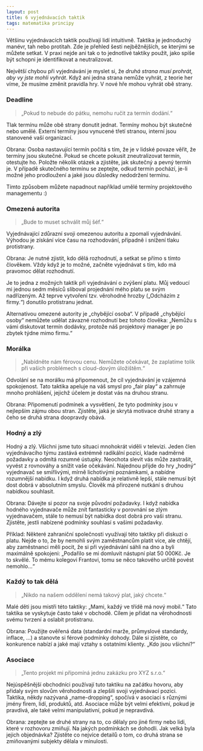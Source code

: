 ```yaml
---
layout: post
title: 6 vyjednávacích taktik
tags: matematika principy
---
```


Většinu vyjednávacích taktik používají lidí intuitivně.
Taktika je jednoduchý manévr, tah nebo protitah.
Zde je přehled šesti nejběžnějších, se kterými se můžete setkat.
V praxi nejde ani tak o to jednotlivé taktiky použít,
jako spíše být schopni je identifikovat a neutralizovat.

<!--more-->

Největší chybou při vyjednávání je myslet si, že *druhá strana musí prohrát, aby vy jste mohli vyhrát*.
Když ani jedna strana nemůže vyhrát, z teorie her víme, že musíme změnit pravidla hry.
V nové hře mohou vyhrát obě strany.

### Deadline

> „Pokud to nebude do pátku, nemohu ručit za termín dodání.“

Tlak termínu může obě strany donutit jednat. Termíny mohou být skutečné nebo umělé.
Externí termíny jsou vynucené třetí stranou, interní jsou stanovené vaší organizací.

Obrana: Osoba nastavující termín počítá s tím, že je v lidské povaze věřit, že termíny jsou skutečné.
Pokud se chcete pokusit zneutralizovat termín, otestujte ho.
Položte několik otázek a zjistěte, jak skutečný a pevný termín je.
V případě skutečného termínu se zeptejte, odkud termín pochází,
je-li možné jeho prodloužení a jaké jsou důsledky nedodržení termínu.

Tímto způsobem můžete napadnout například umělé termíny projektového managementu :)

### Omezená autorita

> „Bude to muset schválit můj šéf.“

Vyjednávající zdůrazní svoji omezenou autoritu a zpomalí vyjednávání.
Výhodou je získání více času na rozhodování, případně i snížení tlaku protistrany.

Obrana: Je nutné zjistit, kdo dělá rozhodnutí, a setkat se přímo s tímto člověkem.
Vždy když je to možné, začněte vyjednávat s tím, kdo má pravomoc dělat rozhodnutí.

Je to jedna z možných taktik při vyjednávání o zvýšení platu. Můj vedoucí mi jednou
sedm měsíců sliboval projednání mého platu se svým nadřízeným. Až teprve
vytvoření tzv. věrohodné hrozby („Odcházím z firmy.“) donutilo protistranu jednat.

Alternativou omezené autority je „chybějící osoba“.
V případě „chybějící osoby“ nemůžete udělat závazné rozhodnutí bez tohoto člověka:
„Nemůžu s vámi diskutovat termín dodávky, protože náš projektový manager je po zbytek týdne mimo firmu.“

### Morálka

> „Nabídněte nám férovou cenu. Nemůžete očekávat, že zaplatíme tolik při vašich problémech s cloud-dovým úložištěm.“

Odvolání se na morálku má připomenout, že cíl vyjednávání je vzájemná spokojenost.
Tato taktika apeluje na váš smysl pro „fair play“ a zahrnuje mnoho prohlášení,
jejichž účelem je dostat vás na druhou stranu.

Obrana: Připomenutí podmínek a vysvětlení, že tyto podmínky jsou v nejlepším zájmu obou stran.
Zjistěte, jaká je skrytá motivace druhé strany a čeho se druhá strana doopravdy obává.

### Hodný a zlý

Hodný a zlý. Všichni jsme tuto situaci mnohokrát viděli v televizi. Jeden člen vyjednávacího týmu zastává extrémně radikální pozici,
klade nadměrné požadavky a odmítá rozumné ústupky. Neochota slevit vás může zastrašit, vyvést z rovnováhy a snížit vaše očekávání.
Najednou přijde do hry „hodný“ vyjednavač se smířlivými, mírně lichotivými poznámkami, a nabídne rozumnější nabídku.
I když druhá nabídka je relativně lepší, stále nemusí být dost dobrá v absolutním smyslu.
Člověk má přirozené nutkání s druhou nabídkou souhlasit.

Obrana: Dávejte si pozor na svoje původní požadavky. I když nabídka hodného vyjednavače může znít fantasticky v porovnání
se zlým vyjednavačem, stále to nemusí být nabídka dost dobrá pro vaši stranu. Zjistěte, jestli nabízené podmínky
souhlasí s vašimi požadavky.

Příklad: Některé zahraniční společnosti využívají této taktiky při diskuzi o platu. Nejde o to, že by nemohli svým zaměstnancům
platit více, ale chtějí, aby zaměstnanci měli pocit, že si při vyjednávání sáhli na dno a byli maximálně spokojeni:
„Podařilo se mi domluvit nástupní plat 50 000Kč. Je to skvělé. To mému kolegovi Frantovi, tomu se něco takového určitě povést nemohlo...“

### Každý to tak dělá

> „Nikdo na našem oddělení nemá takový plat, jaký chcete.“

Malé děti jsou mistři této taktiky: „Mami, každý ve třídě má nový mobil.“
Tato taktika se vyskytuje často také v obchodě.
Cílem je přidat na věrohodnosti svému tvrzení a oslabit protistranu.

Obrana: Použijte ověřená data (standardní marže, průmyslové standardy, inflace, ...) a stanovte si férové podmínky dohody.
Dále si zjistěte, co konkurence nabízí a jaké mají vztahy s ostatními klienty. „Kdo jsou všichni?“

### Asociace

> „Tento projekt mi připomíná jednu zakázku pro XYZ s.r.o.“

Nejúspěšnější obchodníci používají tuto taktiku na začátku hovoru,
aby přidaly svým slovům věrohodnosti a zlepšili svoji vyjednávací pozici.
Taktika, někdy nazývaná „name-dropping“, spočívá v asociaci s různými jmény firem, lidí, produktů, atd.
Asociace může být velmi efektivní, pokud je pravdivá, ale také velmi manipulativní, pokud je nepravdivá.

Obrana: zeptejte se druhé strany na to, co dělaly pro jiné firmy nebo lidi, které v rozhovoru zmiňují.
Na jakých podmínkách se dohodli. Jak velká byla jejich objednávka? Zjistěte co nejvíce detailů o tom,
co druhá strana se zmiňovanými subjekty dělala v minulosti.
